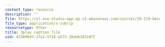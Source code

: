 ```yaml
---
content_type: resource
description: ''
file: https://ol-ocw-studio-app-qa.s3.amazonaws.com/courses/20-219-becoming-the-next-bill-nye-writing-and-hosting-the-educational-show-january-iap-2015/425090d337a25f18a57310ab63432df2_H5yiAANS0Fc.vtt
file_type: application/x-subrip
resourcetype: Other
title: 3play caption file
uid: 425090d3-37a2-5f18-a573-10ab63432df2
---
```

